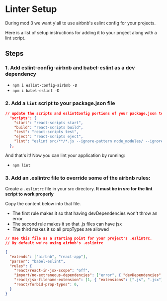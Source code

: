 # Linter Setup

During mod 3 we want y'all to use airbnb's eslint config for your projects.

Here is a list of setup instructions for adding it to your project along with a lint script. 

## Steps

### 1. Add eslint-config-airbnb and babel-eslint as a dev dependency
  * `npm i eslint-config-airbnb -D`
  * `npm i babel-eslint -D`

### 2. Add a `lint` script to your package.json file

```json
// update the scripts and eslintConfig portions of your package.json to match below
  "scripts": {
    "start": "react-scripts start",
    "build": "react-scripts build",
    "test": "react-scripts test",
    "eject": "react-scripts eject",
    "lint": "eslint src/**/*.js --ignore-pattern node_modules/ --ignore-pattern src/serviceWorker.js"
  },
```

And that's it! Now you can lint your application by running:
  * `npm lint`

### 3. Add an .eslintrc file to override some of the airbnb rules:

Create a `.eslintrc` file in your src directory. **It must be in src for the lint script to work properly**

Copy the content below into that file. 
  * The first rule makes it so that having devDependencies won't throw an error
  * The second rule makes it so that .js files can have jsx
  * The third makes it so all propTypes are allowed
  
```json
// Use this file as a starting point for your project's .eslintrc.
// By default we're using airbnb's .eslintrc

{
  "extends": ["airbnb", "react-app"],
  "parser": "babel-eslint",
  "rules": {
    "react/react-in-jsx-scope": "off",
    "import/no-extraneous-dependencies": ["error", { "devDependencies": true }],
    "react/jsx-filename-extension": [1, { "extensions": [".js", ".jsx"] }],
    "react/forbid-prop-types": 0,
  }
}
```
